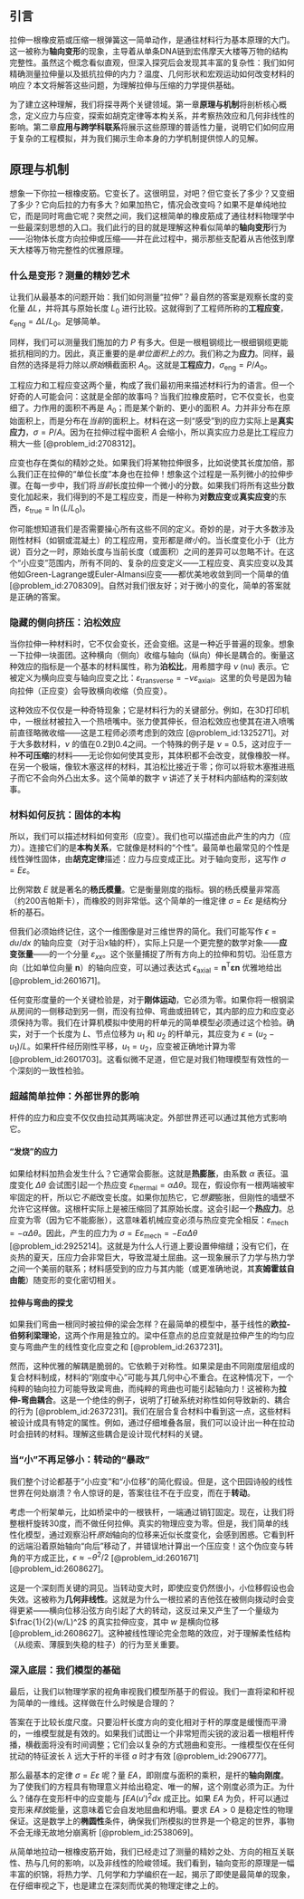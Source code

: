 ## 引言
拉伸一根橡皮筋或压缩一根弹簧这一简单动作，是通往材料行为基本原理的大门。这一被称为**轴向变形**的现象，主导着从单条DNA链到宏伟摩天大楼等万物的结构完整性。虽然这个概念看似直观，但深入探究后会发现其丰富的复杂性：我们如何精确测量拉伸量以及抵抗拉伸的内力？温度、几何形状和宏观运动如何改变材料的响应？本文将解答这些问题，为理解拉伸与压缩的力学提供基础。

为了建立这种理解，我们将探寻两个关键领域。第一章**原理与机制**将剖析核心概念，定义应力与应变，探索如胡克定律等本构关系，并考察热效应和几何非线性的影响。第二章**应用与跨学科联系**将展示这些原理的普适性力量，说明它们如何应用于复杂的工程模拟，并为我们揭示生命本身的力学机制提供惊人的见解。

## 原理与机制

想象一下你拉一根橡皮筋。它变长了。这很明显，对吧？但它变长了多少？又变细了多少？它向后拉的力有多大？如果加热它，情况会改变吗？如果不是单纯地拉它，而是同时弯曲它呢？突然之间，我们这根简单的橡皮筋成了通往材料物理学中一些最深刻思想的入口。我们此行的目的就是理解这种看似简单的**轴向变形**行为——沿物体长度方向拉伸或压缩——并在此过程中，揭示那些支配着从吉他弦到摩天大楼等万物完整性的优雅原理。

### 什么是变形？测量的精妙艺术

让我们从最基本的问题开始：我们如何测量“拉伸”？最自然的答案是观察长度的变化量 $\Delta L$，并将其与原始长度 $L_0$ 进行比较。这就得到了工程师所称的**工程应变**，$\varepsilon_{\text{eng}} = \Delta L / L_0$。足够简单。

同样，我们可以测量我们施加的力 $P$ 有多大。但是一根粗钢缆比一根细钢缆更能抵抗相同的力。因此，真正重要的是*单位面积上的力*。我们称之为**应力**。同样，最自然的选择是将力除以*原始*横截面积 $A_0$。这就是**工程应力**，$\sigma_{\text{eng}} = P/A_0$。

工程应力和工程应变这两个量，构成了我们最初用来描述材料行为的语言。但一个好奇的人可能会问：这就是全部的故事吗？当我们拉橡皮筋时，它不仅变长，也变细了。力作用的面积不再是 $A_0$；而是某个新的、更小的面积 $A$。力并非分布在原始面积上，而是分布在*当前*的面积上。材料在这一刻“感受”到的应力实际上是**真实应力**，$\sigma = P/A$。因为在拉伸过程中面积 $A$ 会缩小，所以真实应力总是比工程应力稍大一些 [@problem_id:2708312]。

应变也存在类似的精妙之处。如果我们将某物拉伸很多，比如说使其长度加倍，那么我们正在拉伸的“单位长度”本身也在拉伸！想象这个过程是一系列微小的拉伸步骤。在每一步中，我们将*当前*长度拉伸一个微小的分数。如果我们将所有这些分数变化加起来，我们得到的不是工程应变，而是一种称为**对数应变**或**真实应变**的东西，$\varepsilon_{\text{true}} = \ln(L/L_0)$。

你可能想知道我们是否需要操心所有这些不同的定义。奇妙的是，对于大多数涉及刚性材料（如钢或混凝土）的工程应用，变形都是*微小*的。当长度变化小于（比方说）百分之一时，原始长度与当前长度（或面积）之间的差异可以忽略不计。在这个“小应变”范围内，所有不同的、复杂的应变定义——工程应变、真实应变以及其他如Green-Lagrange或Euler-Almansi应变——都优美地收敛到同一个简单的值 [@problem_id:2708309]。自然对我们很友好；对于微小的变化，简单的答案就是正确的答案。

### 隐藏的侧向挤压：泊松效应

当你拉伸一种材料时，它不仅会变长，还会变细。这是一种近乎普遍的现象。想象一下拉伸一块面团。这种横向（侧向）收缩与轴向（纵向）伸长是耦合的。衡量这种效应的指标是一个基本的材料属性，称为**泊松比**，用希腊字母 $\nu$ (nu) 表示。它被定义为横向应变与轴向应变之比：$\varepsilon_{\text{transverse}} = -\nu \varepsilon_{\text{axial}}$。这里的负号是因为轴向拉伸（正应变）会导致横向收缩（负应变）。

这种效应不仅仅是一种奇特现象；它是材料行为的关键部分。例如，在3D打印机中，一根丝材被拉入一个热喷嘴中。张力使其伸长，但泊松效应也使其在进入喷嘴前直径略微收缩——这是工程师必须考虑到的效应 [@problem_id:1325271]。对于大多数材料，$\nu$ 的值在0.2到0.4之间。一个特殊的例子是 $\nu=0.5$，这对应于一种**不可压缩**的材料——无论你如何使其变形，其体积都不会改变，就像橡胶一样。在另一个极端，像软木塞这样的材料，其泊松比接近于零；你可以将软木塞推进瓶子而它不会向外凸出太多。这个简单的数字 $\nu$ 讲述了关于材料内部结构的深刻故事。

### 材料如何反抗：固体的本构

所以，我们可以描述材料如何变形（应变）。我们也可以描述由此产生的内力（应力）。连接它们的是**本构关系**，它就像是材料的“个性”。最简单也最常见的个性是线性弹性固体，由**胡克定律**描述：应力与应变成正比。对于轴向变形，这写作 $\sigma = E\varepsilon$。

比例常数 $E$ 就是著名的**杨氏模量**。它是衡量刚度的指标。钢的杨氏模量非常高（约200吉帕斯卡），而橡胶的则非常低。这个简单的一维定律 $\sigma = E\varepsilon$ 是结构分析的基石。

但我们必须始终记住，这个一维图像是对三维世界的简化。我们可能写作 $\epsilon = du/dx$ 的轴向应变（对于沿x轴的杆），实际上只是一个更完整的数学对象——**应变张量**——的一个分量 $\varepsilon_{xx}$。这个张量捕捉了所有方向上的拉伸和剪切。沿任意方向（比如单位向量 $\boldsymbol{n}$）的轴向应变，可以通过表达式 $\epsilon_{\text{axial}} = \boldsymbol{n}^{\mathsf{T}}\boldsymbol{\varepsilon}\boldsymbol{n}$ 优雅地给出 [@problem_id:2601671]。

任何变形度量的一个关键检验是，对于**刚体运动**，它必须为零。如果你将一根钢梁从房间的一侧移动到另一侧，而没有拉伸、弯曲或扭转它，其内部的应力和应变必须保持为零。我们在计算机模拟中使用的杆单元的简单模型必须通过这个检验。确实，对于一个长度为 $L$、节点位移为 $u_1$ 和 $u_2$ 的杆单元，其应变为 $\epsilon = (u_2 - u_1)/L$。如果杆件经历刚性平移，$u_1 = u_2$，应变被正确地计算为零 [@problem_id:2601703]。这看似微不足道，但它是对我们物理模型有效性的一个深刻的一致性检验。

### 超越简单拉伸：外部世界的影响

杆件的应力和应变不仅仅由拉动其两端决定。外部世界还可以通过其他方式影响它。

#### “发烧”的应力

如果给材料加热会发生什么？它通常会膨胀。这就是**热膨胀**，由系数 $\alpha$ 表征。温度变化 $\Delta\theta$ 会试图引起一个热应变 $\varepsilon_{\text{thermal}} = \alpha \Delta\theta$。现在，假设你有一根两端被牢牢固定的杆，所以它*不能*改变长度。如果你加热它，它*想要*膨胀，但刚性的墙壁不允许它这样做。这根杆实际上是被压缩回了其原始长度。这会引起一个**热应力**。总应变为零（因为它不能膨胀），这意味着机械应变必须与热应变完全相反：$\varepsilon_{\text{mech}} = -\alpha\Delta\theta$。因此，产生的应力为 $\sigma = E\varepsilon_{\text{mech}} = -E\alpha\Delta\theta$ [@problem_id:2925214]。这就是为什么人行道上要设置伸缩缝；没有它们，在炎热的夏天，压应力会非常巨大，导致混凝土屈曲。这一现象展示了力学与热力学之间一个美丽的联系；材料感受到的应力与其内能（或更准确地说，其**亥姆霍兹自由能**）随变形的变化密切相关。

#### 拉伸与弯曲的探戈

如果我们弯曲一根同时被拉伸的梁会怎样？在最简单的模型中，基于线性的**欧拉-伯努利梁理论**，这两个作用是独立的。梁中任意点的总应变就是拉伸产生的均匀应变与弯曲产生的线性变化应变之和 [@problem_id:2637231]。

然而，这种优雅的解耦是脆弱的。它依赖于对称性。如果梁是由不同刚度层组成的复合材料制成，材料的“刚度中心”可能与其几何中心不重合。在这种情况下，一个纯粹的轴向拉力可能导致梁弯曲，而纯粹的弯曲也可能引起轴向力！这被称为**拉伸-弯曲耦合**。这是一个绝佳的例子，说明了打破系统对称性如何导致新的、耦合的行为 [@problem_id:2637231]。我们在层合复合材料中看到这一点，这些材料被设计成具有特定的属性。例如，通过仔细堆叠各层，我们可以设计出一种在拉动时会扭转的材料。理解这些耦合是设计现代材料的关键。

### 当“小”不再足够小：转动的“暴政”

我们整个讨论都基于“小应变”和“小位移”的简化假设。但是，这个田园诗般的线性世界在何处崩溃？令人惊讶的是，答案往往不在于应变，而在于**转动**。

考虑一个桁架单元，比如桥梁中的一根铁杆，一端通过销钉固定。现在，让我们将整根杆旋转30度，而不做任何拉伸。真实的物理应变为零。但是，我们简单的线性化模型，通过观察沿杆*原始*轴向的位移来近似长度变化，会感到困惑。它看到杆的远端沿着原始轴向“向后”移动了，并错误地计算出一个压应变！这个伪应变与转角的平方成正比，$\epsilon \approx -\theta^2/2$ [@problem_id:2601671] [@problem_id:2608627]。

这是一个深刻而关键的洞见。当转动变大时，即使应变仍然很小，小位移假设也会失效。这被称为**几何非线性**。这就是为什么一根拉紧的吉他弦在被侧向拨动时会变得更紧——横向位移沿弦方向引起了大的转动，这反过来又产生了一个量级为 $\frac{1}{2}(w/L)^2$ 的真实拉伸应变，其中 $w$ 是横向位移 [@problem_id:2608627]。这种被线性理论完全忽略的效应，对于理解柔性结构（从缆索、薄膜到失稳的柱子）的行为至关重要。

### 深入底层：我们模型的基础

最后，让我们以物理学家的视角审视我们模型所基于的假设。我们一直将梁和杆视为简单的一维线。这样做在什么时候是合理的？

答案在于比较长度尺度。只要沿杆长度方向的变化相对于杆的厚度是缓慢而平滑的，一维模型就是有效的。如果我们试图让一个非常短而尖锐的波沿着一根粗杆传播，横截面将没有时间调整；它们会以复杂的方式翘曲和变形。一维模型仅在任何扰动的特征波长 $\lambda$ 远大于杆的半径 $a$ 时才有效 [@problem_id:2906777]。

那么最基本的定律 $\sigma = E\varepsilon$ 呢？量 $EA$，即刚度与面积的乘积，是杆的**轴向刚度**。为了使我们的方程具有物理意义并给出稳定、唯一的解，这个刚度必须为正。为什么？储存在变形杆中的应变能与 $\int EA (u')^2 dx$ 成正比。如果 $EA$ 为负，杆可以通过变形来*释放*能量，这意味着它会自发地屈曲和坍塌。要求 $EA > 0$ 是稳定性的物理保证。这是数学上的**椭圆性**条件，确保我们所模拟的世界是一个稳定的世界，事物不会无缘无故地分崩离析 [@problem_id:2538069]。

从简单地拉动一根橡皮筋开始，我们已经走过了测量的精妙之处、方向的相互关联性、热与几何的影响，以及非线性的险峻领域。我们看到，轴向变形的原理是一幅丰富的织锦，将热力学、几何学和力学编织在一起，揭示了即使是最简单的现象，在仔细审视之下，也是建立在深刻而优美的物理定律之上的。

